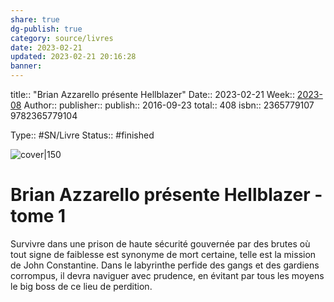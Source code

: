 ```yaml
---
share: true 
dg-publish: true
category: source/livres
date: 2023-02-21
updated: 2023-02-21 20:16:28
banner: 
---
```

title:: "Brian Azzarello présente Hellblazer"
Date:: 2023-02-21
Week:: [2023-08](../../week/2023-08.md)
Author:: [](.md)
publisher:: 
publish:: 2016-09-23
total:: 408
isbn:: 2365779107 9782365779104

Type:: #SN/Livre 
Status:: #finished 

![cover|150]()

# Brian Azzarello présente Hellblazer - tome 1

Survivre dans une prison de haute sécurité gouvernée par des brutes où tout signe de faiblesse est synonyme de mort certaine, telle est la mission de John Constantine. Dans le labyrinthe perfide des gangs et des gardiens corrompus, il devra naviguer avec prudence, en évitant par tous les moyens le big boss de ce lieu de perdition.